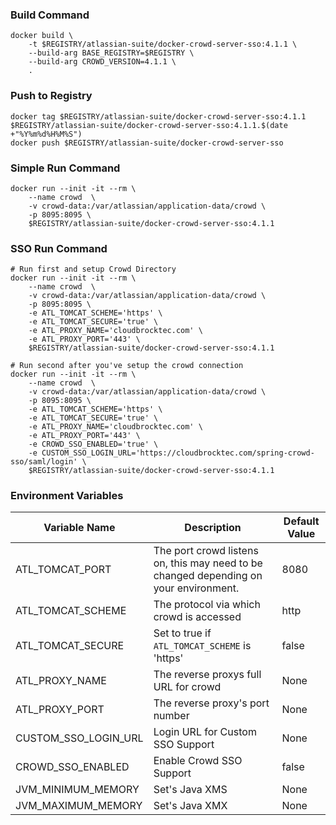 ### Build Command
```shell
docker build \
    -t $REGISTRY/atlassian-suite/docker-crowd-server-sso:4.1.1 \
    --build-arg BASE_REGISTRY=$REGISTRY \
    --build-arg CROWD_VERSION=4.1.1 \
    .
```

### Push to Registry
```shell
docker tag $REGISTRY/atlassian-suite/docker-crowd-server-sso:4.1.1 $REGISTRY/atlassian-suite/docker-crowd-server-sso:4.1.1.$(date +"%Y%m%d%H%M%S")
docker push $REGISTRY/atlassian-suite/docker-crowd-server-sso
```

### Simple Run Command
```shell
docker run --init -it --rm \
    --name crowd  \
    -v crowd-data:/var/atlassian/application-data/crowd \
    -p 8095:8095 \
    $REGISTRY/atlassian-suite/docker-crowd-server-sso:4.1.1
```

### SSO Run Command
```shell
# Run first and setup Crowd Directory
docker run --init -it --rm \
    --name crowd  \
    -v crowd-data:/var/atlassian/application-data/crowd \
    -p 8095:8095 \
    -e ATL_TOMCAT_SCHEME='https' \
    -e ATL_TOMCAT_SECURE='true' \
    -e ATL_PROXY_NAME='cloudbrocktec.com' \
    -e ATL_PROXY_PORT='443' \
    $REGISTRY/atlassian-suite/docker-crowd-server-sso:4.1.1

# Run second after you've setup the crowd connection
docker run --init -it --rm \
    --name crowd  \
    -v crowd-data:/var/atlassian/application-data/crowd \
    -p 8095:8095 \
    -e ATL_TOMCAT_SCHEME='https' \
    -e ATL_TOMCAT_SECURE='true' \
    -e ATL_PROXY_NAME='cloudbrocktec.com' \
    -e ATL_PROXY_PORT='443' \
    -e CROWD_SSO_ENABLED='true' \
    -e CUSTOM_SSO_LOGIN_URL='https://cloudbrocktec.com/spring-crowd-sso/saml/login' \
    $REGISTRY/atlassian-suite/docker-crowd-server-sso:4.1.1
```

### Environment Variables
| Variable Name | Description | Default Value |
| --- | --- | --- |
| ATL_TOMCAT_PORT | The port crowd listens on, this may need to be changed depending on your environment. | 8080 |
| ATL_TOMCAT_SCHEME | The protocol via which crowd is accessed | http |
| ATL_TOMCAT_SECURE | Set to true if `ATL_TOMCAT_SCHEME` is 'https' | false |
| ATL_PROXY_NAME | The reverse proxys full URL for crowd | None |
| ATL_PROXY_PORT | The reverse proxy's port number | None |
| CUSTOM_SSO_LOGIN_URL | Login URL for Custom SSO Support | None |
| CROWD_SSO_ENABLED | Enable Crowd SSO Support | false |
| JVM_MINIMUM_MEMORY | Set's Java XMS | None |
| JVM_MAXIMUM_MEMORY | Set's Java XMX | None |